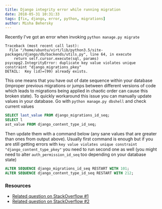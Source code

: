 ```yaml
---
title: Django integrity error while running migration
date: 2018-05-31 10:31:33
tags: [fix, django, error, python, migrations]
author: Misha Behersky
---
```


Recently I've got an error when invoking `python manage.py migrate`

```
Traceback (most recent call last):
  File "/home/ubuntu/virt/lib/python3.5/site-packages/django/db/backends/utils.py", line 64, in execute
    return self.cursor.execute(sql, params)
psycopg2.IntegrityError: duplicate key value violates unique constraint "django_migrations_pkey"
DETAIL:  Key (id)=(99) already exists.
```

This one means that you have out of date sequence within your database (improper previous migrations or jumps between different versions of code which leads to migrations being applied in chaotic order can cause this broken state). To quickly workaround this issue you can manually update values in your database. Go with `python manage.py dbshell` and check current values

```sql
SELECT last_value FROM django_migrations_id_seq;
SELECT l
ast_value FROM django_content_type_id_seq;
```
Then update them with a command below (any sane values that are greater than ones from output above). Usually first command is enough but if you are still getting errors with `key value violates unique constraint "django_content_type_pkey"` you need to run second one as well (you might need to alter `auth_permission_id_seq` too depending on your database state)

```sql
ALTER SEQUENCE django_migrations_id_seq RESTART WITH 101;
ALTER SEQUENCE django_content_type_id_seq RESTART WITH 212;
```

### Resources
* [Related question on StackOverflow #1](https://stackoverflow.com/questions/19135161/django-db-utils-integrityerror-duplicate-key-value-violates-unique-constraint)
* [Related question on StackOverflow #2](https://stackoverflow.com/questions/32943214/django-db-migration-failed-with-postgres)
